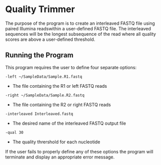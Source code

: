 # Quality Trimmer

The purpose of the program is to create an interleaved FASTQ file using paired Illumina readswithin a user-defined FASTQ file. The interleaved sequences will be the longest subsequence of the read where all quality scores are above a user-defined threshold.

## Running the Program

This program requires the user to define four separate options:
```
-left ~/SampleData/Sample.R1.fastq
```
* The file containing the R1 or left FASTQ reads
```
-right ~/SampleData/Sample.R2.fastq
```
* The file containing the R2 or right FASTQ reads
```
-interleaved Interleaved.fastq
```
* The desired name of the interleaved FASTQ output file
```
-qual 30
```
* The quality thrershold for each nucleotide

If the user fails to properly define any of these options the program will terminate and display an appropriate error message.


